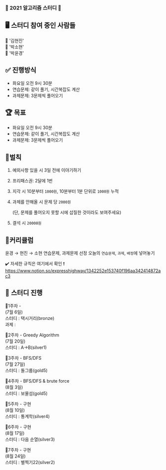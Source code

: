 ### :dizzy: 2021 알고리즘 스터디 :dizzy:   


## 🖥 스터디 참여 중인 사람들  
:yellow_heart: '김현진'  
:blue_heart: '박소현'  
:purple_heart: '박윤경'



## ✅ 진행방식

- 화요일 오전 9시 30분
- 연습문제: 같이 풀기, 시간복잡도 계산
- 과제문제: 3문제씩 풀어오기

## 🏆 목표

- 화요일 오전 9시 30분
- 연습문제: 같이 풀기, 시간복잡도 계산
- 과제문제: 3문제씩 풀어오기

## 🔨벌칙

1. 예외사항 있을 시 3일 전에 이야기하기
2. 프리패스권: 2달에 1번
3. 지각 시 10분부터 `1000원`, 10분부터 1분 단위로 `1000원` 누적
4. 과제를 안해올 시 문제 당 `2000원`

    (단, 문제를 풀어오지 못할 시에 삽질한 것이라도 보여주세요)

5. 결석 시 `20000원`

## 📌커리큘럼

윤경 → 현진 → 소현 연습문제, 과제문제 선정
오늘의 `연습문제`, `과제`, `배정`에 넣어놓기

:heavy_check_mark: 자세한 규칙은 여기에서 확인 ❗️
https://www.notion.so/expresshighway/1342252e153740f196aa342414872ac3


## 📅 스터디 진행
:small_blue_diamond:1주차 -   
(7월 6일)  
스터디 : 택시거리(bronze)  
과제 :   

:small_blue_diamond:2주차 - Greedy Algorithm  
(7월 20일)  
스터디 : A->B(silver1)  

:small_blue_diamond:3주차 - BFS/DFS  
(7월 27일)  
스터디 : 돌그룹(gold5)  

:small_blue_diamond:4주차 - BFS/DFS & brute force  
(8월 3일)  
스터디 : 보물섬(gold5)  

:small_blue_diamond:5주차 - 구현  
(8월 10일)  
스터디 : 통계학(silver4)  

:small_blue_diamond:6주차 - 구현  
(8월 17일)  
스터디 : 다음 순열(silver3)  

:small_blue_diamond:7주차 - 구현  
(8월 24일)  
스터디 : 별찍기22(silver2)  
